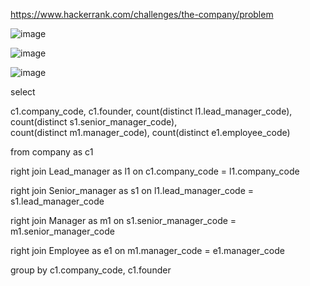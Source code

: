 https://www.hackerrank.com/challenges/the-company/problem


![image](https://user-images.githubusercontent.com/78076248/131999974-a2ab8a5c-e205-4e5c-9ef6-c40979ce6aac.png)

![image](https://user-images.githubusercontent.com/78076248/132000019-9e9971ec-f240-4efa-b35e-02b223a044ff.png)

![image](https://user-images.githubusercontent.com/78076248/132000055-42bb8096-aa06-466f-802a-ceee670ef348.png)


select 

c1.company_code, 
c1.founder, 
count(distinct l1.lead_manager_code), 
count(distinct s1.senior_manager_code),  
count(distinct m1.manager_code), 
count(distinct e1.employee_code)

from company as c1

right join Lead_manager as l1 on c1.company_code = l1.company_code 

right join Senior_manager as s1 on l1.lead_manager_code = s1.lead_manager_code 

right join Manager as m1 on s1.senior_manager_code = m1.senior_manager_code 

right join Employee as e1 on m1.manager_code = e1.manager_code

group by c1.company_code, c1.founder
